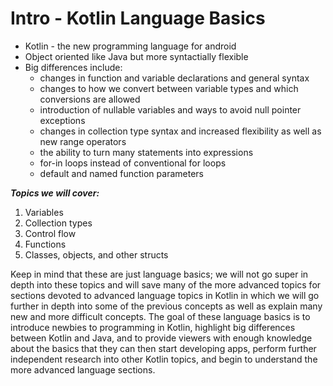 # Intro - Kotlin Language Basics

* Kotlin - the new programming language for android
* Object oriented like Java but more syntactially flexible
* Big differences include:
  * changes in function and variable declarations and general syntax
  * changes to how we convert between variable types and which conversions are allowed
  * introduction of nullable variables and ways to avoid null pointer exceptions
  * changes in collection type syntax and increased flexibility as well as new range operators
  * the ability to turn many statements into expressions
  * for-in loops instead of conventional for loops
  * default and named function parameters

***Topics we will cover:***
1. Variables
2. Collection types
3. Control flow
3. Functions
4. Classes, objects, and other structs

Keep in mind that these are just language basics; we will not go super in depth into these topics and will save many
of the more advanced topics for sections devoted to advanced language topics in Kotlin in which we will go further in
depth into some of the previous concepts as well as explain many new and more difficult concepts. The goal of these
language basics is to introduce newbies to programming in Kotlin, highlight big differences between Kotlin and Java,
and to provide viewers with enough knowledge about the basics that they can then start developing apps, perform
further independent research into other Kotlin topics, and begin to understand the more advanced language sections.
